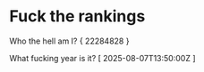 # Fuck the rankings

Who the hell am I?
{ 22284828 }

What fucking year is it?
[ 2025-08-07T13:50:00Z ]
